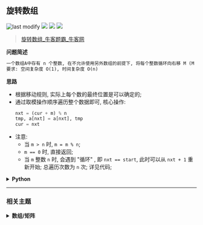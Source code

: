 ## 旋转数组
<!--START_SECTION:badge-->
![last modify](https://img.shields.io/static/v1?label=last%20modify&message=2025-07-08%2016%3A53%3A13&label_color=gray&color=thistle&style=flat-square)
[![](https://img.shields.io/static/v1?label=&message=%E4%B8%AD%E7%AD%89&label_color=gray&color=yellow&style=flat-square)](../../../README.md#中等)
[![](https://img.shields.io/static/v1?label=&message=%E7%89%9B%E5%AE%A2&label_color=gray&color=green&style=flat-square)](../../../README.md#牛客)
[![](https://img.shields.io/static/v1?label=&message=%E6%95%B0%E7%BB%84/%E7%9F%A9%E9%98%B5&label_color=gray&color=blue&style=flat-square)](../../../README.md#数组矩阵)
<!--END_SECTION:badge-->
<!--info
tags: [数组]
source: 牛客
level: 中等
number: '0110'
name: 旋转数组
companies: []
-->

> [旋转数组_牛客题霸_牛客网](https://www.nowcoder.com/practice/e19927a8fd5d477794dac67096862042)

<summary><b>问题简述</b></summary>

```txt
一个数组A中存有 n 个整数, 在不允许使用另外数组的前提下, 将每个整数循环向右移 M (M >=0) 个位置. 如果需要考虑程序移动数据的次数尽量少, 要如何设计移动的方法?
要求: 空间复杂度 O(1), 时间复杂度 O(n)
```

<!--
<details><summary><b>详细描述</b></summary>

```txt
```

</details>
-->

<!-- <div align="center"><img src="../../../_assets/xxx.png" height="300" /></div> -->

<summary><b>思路</b></summary>

- 根据移动规则, 实际上每个数的最终位置是可以确定的;
- 通过取模操作顺序遍历整个数据即可, 核心操作:
    ```python
    nxt = (cur + m) % n
    tmp, a[nxt] = a[nxt], tmp
    cur = nxt
    ```
- 注意:
    - 当 `m > n` 时, `m = m % n`;
    - `m == 0` 时, 直接返回;
    - 当 `m` 整数 `n` 时, 会遇到 "循环" , 即 `nxt == start`, 此时可以从 `nxt + 1` 重新开始; 总遍历次数为 `n` 次; 详见代码;

<details><summary><b>Python</b></summary>

```python
class Solution:
    def solve(self , n: int, m: int, a: List[int]) -> List[int]:
        m = m % n

        if m == 0: return a
        # return a[(n-m)%n:] + a[:-m%n]

        start = cur = 0
        tmp = a[start]
        for _ in range(n):  # 循环 n 次
            nxt = (cur + m) % n  # 下一个位置
            if nxt == start:  # 遇到循环
                a[nxt] = tmp
                start = cur = nxt + 1
                tmp = a[start]
                continue
            tmp, a[nxt] = a[nxt], tmp
            cur = nxt

        return a
```

</details>


<!--START_SECTION:relate-->
---

### 相关主题

<details><summary><b>数组/矩阵</b></summary>

> [[中等, 剑指Offer] 栈的压入、弹出序列 🔥](../../2021/11/剑指Offer_3100_中等_栈的压入、弹出序列.md)  
> [[中等, 剑指Offer] 顺时针打印矩阵 (3种思路4个写法) 🔥](../../2021/11/剑指Offer_2900_中等_顺时针打印矩阵(3种思路4个写法).md)  
> [[中等, 牛客] 缺失的第一个正整数](../02/牛客_0030_中等_缺失的第一个正整数.md)  
> [[中等, 牛客] 螺旋矩阵](../03/牛客_0038_中等_螺旋矩阵.md)  
> [[中等, 牛客] 调整数组顺序使奇数位于偶数前面(一)](../03/牛客_0077_中等_调整数组顺序使奇数位于偶数前面(一).md)  
  > 
> [[简单, 剑指Offer] 包含min函数的栈](../../2021/11/剑指Offer_3000_简单_包含min函数的栈.md)  
> [[简单, 剑指Offer] 调整数组顺序使奇数位于偶数前面](../../2021/11/剑指Offer_2100_简单_调整数组顺序使奇数位于偶数前面.md)  
> [[简单, 牛客] 最长公共前缀](../03/牛客_0055_简单_最长公共前缀.md)  
> [[简单, 牛客] 顺时针旋转矩阵](../01/牛客_0018_简单_顺时针旋转矩阵.md)  
  > 

</details>
<!--END_SECTION:relate-->